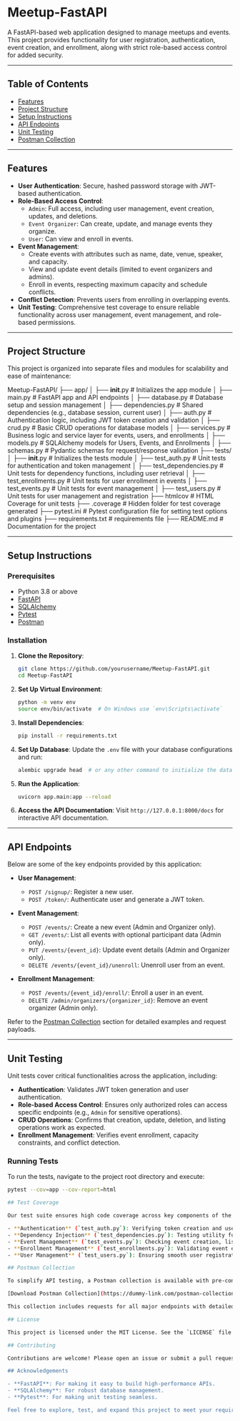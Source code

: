 # Meetup-FastAPI

A FastAPI-based web application designed to manage meetups and events. This project provides functionality for user registration, authentication, event creation, and enrollment, along with strict role-based access control for added security. 

---

## Table of Contents

- [Features](#features)
- [Project Structure](#project-structure)
- [Setup Instructions](#setup-instructions)
- [API Endpoints](#api-endpoints)
- [Unit Testing](#unit-testing)
- [Postman Collection](#postman-collection)

---

## Features

- **User Authentication**: Secure, hashed password storage with JWT-based authentication.
- **Role-Based Access Control**: 
  - `Admin`: Full access, including user management, event creation, updates, and deletions.
  - `Event Organizer`: Can create, update, and manage events they organize.
  - `User`: Can view and enroll in events.
- **Event Management**: 
  - Create events with attributes such as name, date, venue, speaker, and capacity.
  - View and update event details (limited to event organizers and admins).
  - Enroll in events, respecting maximum capacity and schedule conflicts.
- **Conflict Detection**: Prevents users from enrolling in overlapping events.
- **Unit Testing**: Comprehensive test coverage to ensure reliable functionality across user management, event management, and role-based permissions.

---

## Project Structure

This project is organized into separate files and modules for scalability and ease of maintenance:

Meetup-FastAPI/
├── app/
│   ├── __init__.py             # Initializes the app module
│   ├── main.py                 # FastAPI app and API endpoints
│   ├── database.py             # Database setup and session management
│   ├── dependencies.py         # Shared dependencies (e.g., database session, current user)
│   ├── auth.py                 # Authentication logic, including JWT token creation and validation
│   ├── crud.py                 # Basic CRUD operations for database models
│   ├── services.py             # Business logic and service layer for events, users, and enrollments
│   ├── models.py               # SQLAlchemy models for Users, Events, and Enrollments
│   ├── schemas.py              # Pydantic schemas for request/response validation
├── tests/
│   ├── __init__.py             # Initializes the tests module
│   ├── test_auth.py            # Unit tests for authentication and token management
│   ├── test_dependencies.py    # Unit tests for dependency functions, including user retrieval
│   ├── test_enrollments.py     # Unit tests for user enrollment in events
│   ├── test_events.py          # Unit tests for event management
│   ├── test_users.py           # Unit tests for user management and registration
├──  htmlcov                    # HTML Coverage for unit tests
├── .coverage                   # Hidden folder for test coverage generated
├── pytest.ini                  # Pytest configuration file for setting test options and plugins
├── requirements.txt            # requirements file
├── README.md                   # Documentation for the project


---

## Setup Instructions

### Prerequisites

- Python 3.8 or above
- [FastAPI](https://fastapi.tiangolo.com/)
- [SQLAlchemy](https://www.sqlalchemy.org/)
- [Pytest](https://docs.pytest.org/)
- [Postman](https://www.postman.com/)

### Installation

1. **Clone the Repository**:
    ```bash
    git clone https://github.com/yourusername/Meetup-FastAPI.git
    cd Meetup-FastAPI
    ```

2. **Set Up Virtual Environment**:
    ```bash
    python -m venv env
    source env/bin/activate  # On Windows use `env\Scripts\activate`
    ```

3. **Install Dependencies**:
    ```bash
    pip install -r requirements.txt
    ```

4. **Set Up Database**:
    Update the `.env` file with your database configurations and run:
    ```bash
    alembic upgrade head  # or any other command to initialize the database
    ```

5. **Run the Application**:
    ```bash
    uvicorn app.main:app --reload
    ```

6. **Access the API Documentation**:
   Visit `http://127.0.0.1:8000/docs` for interactive API documentation.

---

## API Endpoints

Below are some of the key endpoints provided by this application:

- **User Management**:
  - `POST /signup/`: Register a new user.
  - `POST /token/`: Authenticate user and generate a JWT token.
  
- **Event Management**:
  - `POST /events/`: Create a new event (Admin and Organizer only).
  - `GET /events/`: List all events with optional participant data (Admin only).
  - `PUT /events/{event_id}`: Update event details (Admin and Organizer only).
  - `DELETE /events/{event_id}/unenroll`: Unenroll user from an event.

- **Enrollment Management**:
  - `POST /events/{event_id}/enroll/`: Enroll a user in an event.
  - `DELETE /admin/organizers/{organizer_id}`: Remove an event organizer (Admin only).

Refer to the [Postman Collection](#postman-collection) section for detailed examples and request payloads.

---

## Unit Testing

Unit tests cover critical functionalities across the application, including:

- **Authentication**: Validates JWT token generation and user authentication.
- **Role-based Access Control**: Ensures only authorized roles can access specific endpoints (e.g., `Admin` for sensitive operations).
- **CRUD Operations**: Confirms that creation, update, deletion, and listing operations work as expected.
- **Enrollment Management**: Verifies event enrollment, capacity constraints, and conflict detection.

### Running Tests

To run the tests, navigate to the project root directory and execute:

```bash
pytest --cov=app --cov-report=html

## Test Coverage

Our test suite ensures high code coverage across key components of the application. It includes test cases for:

- **Authentication** (`test_auth.py`): Verifying token creation and user login functionality.
- **Dependency Injection** (`test_dependencies.py`): Testing utility functions, including user and session retrieval.
- **Event Management** (`test_events.py`): Checking event creation, listing, and updating with permission handling.
- **Enrollment Management** (`test_enrollments.py`): Validating event enrollment, capacity constraints, and conflict detection.
- **User Management** (`test_users.py`): Ensuring smooth user registration and role assignment.

## Postman Collection

To simplify API testing, a Postman collection is available with pre-configured requests. Download it from the link below and import it into Postman.

[Download Postman Collection](https://dummy-link.com/postman-collection)

This collection includes requests for all major endpoints with detailed descriptions, headers, and sample payloads. Use this to quickly test and experiment with the API.

## License

This project is licensed under the MIT License. See the `LICENSE` file for details.

## Contributing

Contributions are welcome! Please open an issue or submit a pull request if you'd like to improve this project.

## Acknowledgements

- **FastAPI**: For making it easy to build high-performance APIs.
- **SQLAlchemy**: For robust database management.
- **Pytest**: For making unit testing seamless.

Feel free to explore, test, and expand this project to meet your requirements!
